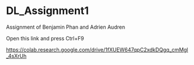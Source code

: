 # DL_Assignment1
Assignment of Benjamin Phan and Adrien Audren

Open this link and press Ctrl+F9

https://colab.research.google.com/drive/1fXUEW647qpC2xdkDQgq_cmMgl_4sXrUh